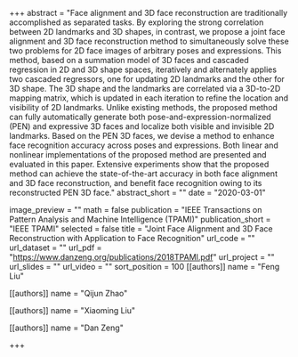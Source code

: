 +++
abstract = "Face alignment and 3D face reconstruction are traditionally accomplished as separated tasks. By exploring the strong correlation between 2D landmarks and 3D shapes, in contrast, we propose a joint face alignment and 3D face reconstruction method to simultaneously solve these two problems for 2D face images of arbitrary poses and expressions. This method, based on a summation model of 3D faces and cascaded regression in 2D and 3D shape spaces, iteratively and alternately applies two cascaded regressors, one for updating 2D landmarks and the other for 3D shape. The 3D shape and the landmarks are correlated via a 3D-to-2D mapping matrix, which is updated in each iteration to refine the location and visibility of 2D landmarks. Unlike existing methods, the proposed method can fully automatically generate both pose-and-expression-normalized (PEN) and expressive 3D faces and localize both visible and invisible 2D landmarks. Based on the PEN 3D faces, we devise a method to enhance face recognition accuracy across poses and expressions. Both linear and nonlinear implementations of the proposed method are presented and evaluated in this paper. Extensive experiments show that the proposed method can achieve the state-of-the-art accuracy in both face alignment and 3D face reconstruction, and benefit face recognition owing to its reconstructed PEN 3D face."
abstract_short = ""
date = "2020-03-01"

image_preview = ""
math = false
publication = "IEEE Transactions on Pattern Analysis and Machine Intelligence (TPAMI)"
publication_short = "IEEE TPAMI"
selected = false
title = "Joint Face Alignment and 3D Face Reconstruction with Application to Face Recognition"
url_code = ""
url_dataset = ""
url_pdf = "https://www.danzeng.org/publications/2018TPAMI.pdf"
url_project = ""
url_slides = ""
url_video = ""
sort_position = 100
[[authors]]
    name = "Feng Liu"

[[authors]]
	name = "Qijun Zhao"

[[authors]]
	name = "Xiaoming Liu"
  
[[authors]]
	name = "Dan Zeng"

+++
